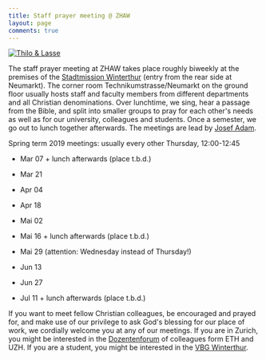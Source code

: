 ```yaml
---
title: Staff prayer meeting @ ZHAW
layout: page
comments: true
---
```


[<img alt="Thilo & Lasse" src="http://stdm.github.io/images/thilo-lasse-rheinfall.jpg"/>](http://stdm.github.io/images/thilo-lasse-rheinfall.jpg)

The staff prayer meeting at ZHAW takes place roughly biweekly at the premises of the [Stadtmission Winterthur](http://www.stadtmission-winterthur.ch/) (entry from the rear side at Neumarkt). The corner room Technikumstrasse/Neumarkt on the ground floor usually hosts staff and faculty members from different departments and all Christian denominations. Over lunchtime, we sing, hear a passage from the Bible, and split into smaller groups to pray for each other's needs as well as for our university, colleagues and students. Once a semester, we go out to lunch together afterwards. The meetings are lead by [Josef Adam](https://www.zhaw.ch/en/about-us/person/adjo/).

Spring term 2019 meetings: usually every other Thursday, 12:00-12:45

- Mar 07 + lunch afterwards (place t.b.d.)

- Mar 21

- Apr 04

- Apr 18

- Mai 02

- Mai 16 + lunch afterwards (place t.b.d.)

- Mai 29 (attention: Wednesday instead of Thursday!)

- Jun 13

- Jun 27

- Jul 11 + lunch afterwards (place t.b.d.)

If you want to meet fellow Christian colleagues, be encouraged and prayed for, and make use of our privilege to ask God's blessing for our place of work, we cordially welcome you at any of our meetings. If you are in Zurich, you might be interested in the [Dozentenforum](http://www.dozentenforum.ch/) of colleagues form ETH and UZH. If you are a student, you might be interested in the [VBG Winterthur](http://winti.vbg.net/).